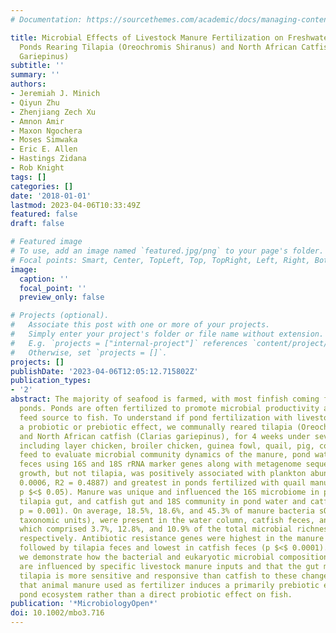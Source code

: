 ```yaml
---
# Documentation: https://sourcethemes.com/academic/docs/managing-content/

title: Microbial Effects of Livestock Manure Fertilization on Freshwater Aquaculture
  Ponds Rearing Tilapia (Oreochromis Shiranus) and North African Catfish (Clarias
  Gariepinus)
subtitle: ''
summary: ''
authors:
- Jeremiah J. Minich
- Qiyun Zhu
- Zhenjiang Zech Xu
- Amnon Amir
- Maxon Ngochera
- Moses Simwaka
- Eric E. Allen
- Hastings Zidana
- Rob Knight
tags: []
categories: []
date: '2018-01-01'
lastmod: 2023-04-06T10:33:49Z
featured: false
draft: false

# Featured image
# To use, add an image named `featured.jpg/png` to your page's folder.
# Focal points: Smart, Center, TopLeft, Top, TopRight, Left, Right, BottomLeft, Bottom, BottomRight.
image:
  caption: ''
  focal_point: ''
  preview_only: false

# Projects (optional).
#   Associate this post with one or more of your projects.
#   Simply enter your project's folder or file name without extension.
#   E.g. `projects = ["internal-project"]` references `content/project/deep-learning/index.md`.
#   Otherwise, set `projects = []`.
projects: []
publishDate: '2023-04-06T12:05:12.715802Z'
publication_types:
- '2'
abstract: The majority of seafood is farmed, with most finfish coming from freshwater
  ponds. Ponds are often fertilized to promote microbial productivity as a natural
  feed source to fish. To understand if pond fertilization with livestock manure induces
  a probiotic or prebiotic effect, we communally reared tilapia (Oreochromis shiranus),
  and North African catfish (Clarias gariepinus), for 4 weeks under seven manure treatments
  including layer chicken, broiler chicken, guinea fowl, quail, pig, cow, vs. commercial
  feed to evaluate microbial community dynamics of the manure, pond water, and fish
  feces using 16S and 18S rRNA marker genes along with metagenome sequencing. Catfish
  growth, but not tilapia, was positively associated with plankton abundance (p =
  0.0006, R2 = 0.4887) and greatest in ponds fertilized with quail manure (ANOVA,
  p $<$ 0.05). Manure was unique and influenced the 16S microbiome in pond water,
  tilapia gut, and catfish gut and 18S community in pond water and catfish guts (PERMANOVA,
  p = 0.001). On average, 18.5%, 18.6%, and 45.3% of manure bacteria sOTUs, (sub-operational
  taxonomic units), were present in the water column, catfish feces, and tilapia feces
  which comprised 3.7%, 12.8%, and 10.9% of the total microbial richness of the communities,
  respectively. Antibiotic resistance genes were highest in the manure and water samples
  followed by tilapia feces and lowest in catfish feces (p $<$ 0.0001). In this study,
  we demonstrate how the bacterial and eukaryotic microbial composition of fish ponds
  are influenced by specific livestock manure inputs and that the gut microbiome of
  tilapia is more sensitive and responsive than catfish to these changes. We conclude
  that animal manure used as fertilizer induces a primarily prebiotic effect on the
  pond ecosystem rather than a direct probiotic effect on fish.
publication: '*MicrobiologyOpen*'
doi: 10.1002/mbo3.716
---
```

